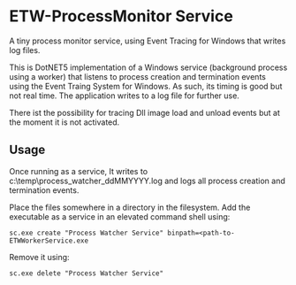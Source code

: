 # ETW-ProcessMonitor Service
A tiny process monitor service, using Event Tracing for Windows that writes log files. 

This is DotNET5 implementation of a Windows service (background process using a worker) that listens to process creation and termination events using the Event Traing System for Windows. As such, its timing is good but not real time. The application writes to a log file for further use.

There ist the possibility for tracing Dll image load and unload events but at the moment it is not activated.

## Usage

Once running as a service, It writes to c:\temp\process_watcher_ddMMYYYY.log and logs all process creation and termination events.

Place the files somewhere in a directory in the filesystem.
Add the executable as a service in an elevated command shell using:

`sc.exe create "Process Watcher Service" binpath=<path-to-ETWWorkerService.exe`

Remove it using:

`sc.exe delete "Process Watcher Service"`
